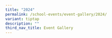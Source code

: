 ```yaml
---
title: "2024"
permalink: /school-events/event-gallery/2024/
variant: tiptap
description: ""
third_nav_title: Event Gallery
---
```

